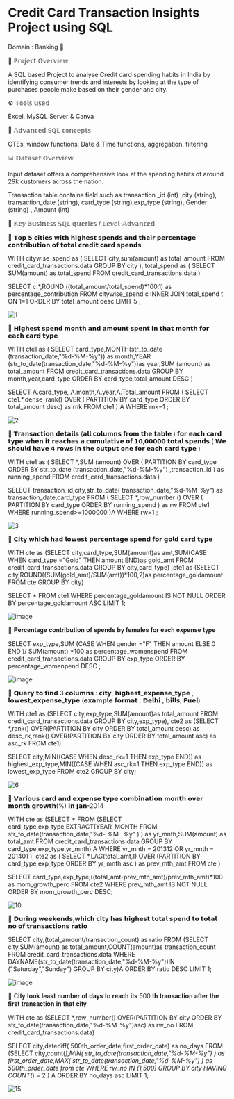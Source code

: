 # Credit Card Transaction Insights Project using SQL

Domain : Banking 🏦 

📌 ℙ𝕣𝕠𝕛𝕖𝕔𝕥 𝕆𝕧𝕖𝕣𝕧𝕚𝕖𝕨

A SQL based Project to analyse Credit card spending habits in India by identifying consumer trends and interests by looking at the type of purchases people make based on their gender and city.


⚙️ 𝕋𝕠𝕠𝕝𝕤 𝕦𝕤𝕖𝕕 

Excel, MySQL Server & Canva

📌 𝔸𝕕𝕧𝕒𝕟𝕔𝕖𝕕 𝕊ℚ𝕃 𝕔𝕠𝕟𝕔𝕖𝕡𝕥𝕤

CTEs, window functions, Date & Time
functions, aggregation, filtering

📊 𝔻𝕒𝕥𝕒𝕤𝕖𝕥 𝕆𝕧𝕖𝕣𝕧𝕚𝕖𝕨  

Input dataset offers a comprehensive look at the spending habits of around 29k customers across the nation.

Transaction table contains field such as transaction _id (int) ,city  (string), transaction_date (string), card_type (string),exp_type (string), Gender (string) , Amount (int)


🎯 𝕂𝕖𝕪 𝔹𝕦𝕤𝕚𝕟𝕖𝕤𝕤 𝕊ℚ𝕃 𝕢𝕦𝕖𝕣𝕚𝕖𝕤 / 𝕃𝕖𝕧𝕖𝕝-𝔸𝕕𝕧𝕒𝕟𝕔𝕖𝕕  


🔶 𝗧𝗼𝗽 𝟱 𝗰𝗶𝘁𝗶𝗲𝘀 𝘄𝗶𝘁𝗵 𝗵𝗶𝗴𝗵𝗲𝘀𝘁 𝘀𝗽𝗲𝗻𝗱𝘀 𝗮𝗻𝗱 𝘁𝗵𝗲𝗶𝗿 𝗽𝗲𝗿𝗰𝗲𝗻𝘁𝗮𝗴𝗲 𝗰𝗼𝗻𝘁𝗿𝗶𝗯𝘂𝘁𝗶𝗼𝗻 𝗼𝗳 𝘁𝗼𝘁𝗮𝗹 𝗰𝗿𝗲𝗱𝗶𝘁 𝗰𝗮𝗿𝗱 𝘀𝗽𝗲𝗻𝗱𝘀

WITH citywise_spend as ( SELECT city,sum(amount) as total_amount 
FROM credit_card_transactions.data
GROUP BY city ),
total_spend as ( SELECT SUM(amount) as total_spend FROM credit_card_transactions.data )

SELECT c.*,ROUND ((total_amount/total_spend)*100,1) as percentage_contribution FROM citywise_spend c INNER JOIN total_spend t ON 1=1
ORDER BY total_amount desc
LIMIT 5 ;

![1](https://github.com/user-attachments/assets/3cca26df-1c45-4bc7-a0fc-bb82fde770cf)



🔶 𝗛𝗶𝗴𝗵𝗲𝘀𝘁 𝘀𝗽𝗲𝗻𝗱 𝗺𝗼𝗻𝘁𝗵 𝗮𝗻𝗱 𝗮𝗺𝗼𝘂𝗻𝘁 𝘀𝗽𝗲𝗻𝘁 𝗶𝗻 𝘁𝗵𝗮𝘁 𝗺𝗼𝗻𝘁𝗵 𝗳𝗼𝗿 𝗲𝗮𝗰𝗵 𝗰𝗮𝗿𝗱 𝘁𝘆𝗽𝗲

WITH cte1 as ( SELECT card_type,MONTH(str_to_date (transaction_date,"%d-%M-%y")) as month,YEAR (str_to_date(transaction_date,"%d-%M-%y"))as year,SUM (amount) as total_amount 
FROM credit_card_transactions.data
GROUP BY month,year,card_type
ORDER BY card_type,total_amount DESC )

SELECT A.card_type, A.month,A.year,A.Total_amount 
FROM ( SELECT cte1.*,dense_rank() OVER ( PARTITION BY card_type ORDER BY total_amount desc) as rnk FROM cte1 ) A
WHERE rnk=1 ;


![2](https://github.com/user-attachments/assets/a085a315-b887-462d-ae61-3fb68079384d)



🔶 𝗧𝗿𝗮𝗻𝘀𝗮𝗰𝘁𝗶𝗼𝗻 𝗱𝗲𝘁𝗮𝗶𝗹𝘀 (𝗮𝗹𝗹 𝗰𝗼𝗹𝘂𝗺𝗻𝘀 𝗳𝗿𝗼𝗺 𝘁𝗵𝗲 𝘁𝗮𝗯𝗹𝗲 ) 𝗳𝗼𝗿 𝗲𝗮𝗰𝗵 𝗰𝗮𝗿𝗱 𝘁𝘆𝗽𝗲 𝘄𝗵𝗲𝗻 𝗶𝘁 𝗿𝗲𝗮𝗰𝗵𝗲𝘀 𝗮 𝗰𝘂𝗺𝘂𝗹𝗮𝘁𝗶𝘃𝗲 𝗼𝗳 𝟭𝟬,𝟬𝟬𝟬𝟬𝟬 𝘁𝗼𝘁𝗮𝗹 𝘀𝗽𝗲𝗻𝗱𝘀 ( 𝗪𝗲 𝘀𝗵𝗼𝘂𝗹𝗱 𝗵𝗮𝘃𝗲 𝟰 𝗿𝗼𝘄𝘀 𝗶𝗻 𝘁𝗵𝗲 𝗼𝘂𝘁𝗽𝘂𝘁 𝗼𝗻𝗲 𝗳𝗼𝗿 𝗲𝗮𝗰𝗵 𝗰𝗮𝗿𝗱 𝘁𝘆𝗽𝗲 )

WITH cte1 as ( SELECT *,SUM (amount)
OVER ( PARTITION BY card_type ORDER BY str_to_date (transaction_date,"%d-%M-%y") ,transaction_id ) as running_spend 
FROM credit_card_transactions.data )

SELECT transaction_id,city,str_to_date( transaction_date,"%d-%M-%y") as transaction_date,card_type FROM 
( SELECT *,row_number () OVER  ( PARTITION BY card_type ORDER BY running_spend ) as rw
FROM cte1 
WHERE running_spend>=1000000 )A
WHERE rw=1 ;


![3](https://github.com/user-attachments/assets/6716b9da-97a2-4df7-a1f1-50e3f439c92d)


🔶 𝗖𝗶𝘁𝘆 𝘄𝗵𝗶𝗰𝗵 𝗵𝗮𝗱 𝗹𝗼𝘄𝗲𝘀𝘁 𝗽𝗲𝗿𝗰𝗲𝗻𝘁𝗮𝗴𝗲 𝘀𝗽𝗲𝗻𝗱 𝗳𝗼𝗿 𝗴𝗼𝗹𝗱 𝗰𝗮𝗿𝗱 𝘁𝘆𝗽𝗲

WITH cte as (SELECT city,card_type,SUM(amount)as amt,SUM(CASE WHEN card_type ="Gold" THEN amount END)as gold_amt 
FROM credit_card_transactions.data
GROUP BY city,card_type)
,cte1 as (SELECT city,ROUND((SUM(gold_amt)/SUM(amt))*100,2)as percentage_goldamount FROM cte 
GROUP BY city)

SELECT * FROM cte1
WHERE percentage_goldamount IS NOT NULL
ORDER BY percentage_goldamount ASC
LIMIT 1;

![image](https://github.com/user-attachments/assets/c82c1aef-e79b-4bae-855f-d7fbc5ff3fc2)



🔶 𝐏𝐞𝐫𝐜𝐞𝐧𝐭𝐚𝐠𝐞 𝐜𝐨𝐧𝐭𝐫𝐢𝐛𝐮𝐭𝐢𝐨𝐧 𝐨𝐟 𝐬𝐩𝐞𝐧𝐝𝐬 𝐛𝐲 𝐟𝐞𝐦𝐚𝐥𝐞𝐬 𝐟𝐨𝐫 𝐞𝐚𝐜𝐡 𝐞𝐱𝐩𝐞𝐧𝐬𝐞 𝐭𝐲𝐩𝐞

SELECT exp_type,SUM (CASE WHEN gender ="F" THEN amount ELSE 0 END )/ SUM(amount) *100 as percentage_womenspend 
FROM credit_card_transactions.data
GROUP BY exp_type
ORDER BY percentage_womenpend DESC ;


![image](https://github.com/user-attachments/assets/c680c7a9-af27-4ee7-a777-8d1c852166de)


🔶 𝗤𝘂𝗲𝗿𝘆 𝘁𝗼 𝗳𝗶𝗻𝗱 3 𝗰𝗼𝗹𝘂𝗺𝗻𝘀 : 𝗰𝗶𝘁𝘆, 𝗵𝗶𝗴𝗵𝗲𝘀𝘁_𝗲𝘅𝗽𝗲𝗻𝘀𝗲_𝘁𝘆𝗽𝗲 , 𝗹𝗼𝘄𝗲𝘀𝘁_𝗲𝘅𝗽𝗲𝗻𝘀𝗲_𝘁𝘆𝗽𝗲 (𝗲𝘅𝗮𝗺𝗽𝗹𝗲 𝗳𝗼𝗿𝗺𝗮𝘁 : 𝗗𝗲𝗹𝗵𝗶 , 𝗯𝗶𝗹𝗹𝘀, 𝗙𝘂𝗲𝗹)  

WITH cte1 as (SELECT city,exp_type,SUM(amount)as total_amount FROM credit_card_transactions.data
GROUP BY  city,exp_type),
cte2 as (SELECT *,rank() OVER(PARTITION BY city ORDER BY total_amount desc) as desc_rk,rank() OVER(PARTITION BY city ORDER BY total_amount asc) as asc_rk FROM cte1)

SELECT city,MIN((CASE WHEN desc_rk=1 THEN exp_type END)) as highest_exp_type,MIN((CASE WHEN asc_rk=1 THEN exp_type END)) as lowest_exp_type 
FROM cte2
GROUP BY city;


![6](https://github.com/user-attachments/assets/50aa0a08-9a67-4da3-a442-4b4ec6d186e3)



🔶 𝗩𝗮𝗿𝗶𝗼𝘂𝘀 𝗰𝗮𝗿𝗱 𝗮𝗻𝗱 𝗲𝘅𝗽𝗲𝗻𝘀𝗲 𝘁𝘆𝗽𝗲 𝗰𝗼𝗺𝗯𝗶𝗻𝗮𝘁𝗶𝗼𝗻 𝗺𝗼𝗻𝘁𝗵 𝗼𝘃𝗲𝗿 𝗺𝗼𝗻𝘁𝗵 𝗴𝗿𝗼𝘄𝘁𝗵(%) 𝗶𝗻 𝗝𝗮𝗻-2014 

WITH cte as  (SELECT * FROM (SELECT card_type,exp_type,EXTRACT(YEAR_MONTH FROM str_to_date(transaction_date,"%d- %M- %y" ) ) as yr_mnth,SUM(amount) as total_amt 
FROM credit_card_transactions.data
GROUP BY card_type,exp_type,yr_mnth) A
WHERE yr_mnth = 201312 OR yr_mnth = 201401
), 
cte2 as ( SELECT *,LAG(total_amt,1) OVER (PARTITION BY card_type,exp_type ORDER BY yr_mnth asc ) as prev_mth_amt 
FROM cte )
 
SELECT card_type,exp_type,((total_amt-prev_mth_amt)/prev_mth_amt)*100 as mom_growth_perc FROM cte2
WHERE prev_mth_amt IS NOT NULL
ORDER BY mom_growth_perc DESC;

![10](https://github.com/user-attachments/assets/5efc2f40-0b91-4bd6-855d-df91f9548447)



🔶 𝗗𝘂𝗿𝗶𝗻𝗴 𝘄𝗲𝗲𝗸𝗲𝗻𝗱𝘀,𝘄𝗵𝗶𝗰𝗵 𝗰𝗶𝘁𝘆 𝗵𝗮𝘀 𝗵𝗶𝗴𝗵𝗲𝘀𝘁 𝘁𝗼𝘁𝗮𝗹 𝘀𝗽𝗲𝗻𝗱 𝘁𝗼 𝘁𝗼𝘁𝗮𝗹 𝗻𝗼 𝗼𝗳 𝘁𝗿𝗮𝗻𝘀𝗮𝗰𝘁𝗶𝗼𝗻𝘀 𝗿𝗮𝘁𝗶𝗼

SELECT city,(total_amount/transaction_count) as ratio FROM
(SELECT city,SUM(amount) as total_amount,COUNT(amount)as transaction_count 
FROM credit_card_transactions.data
WHERE DAYNAME(str_to_date(transaction_date,"%d-%M-%y"))IN ("Saturday","Sunday") 
GROUP BY city)A
ORDER BY ratio DESC
LIMIT 1;

![image](https://github.com/user-attachments/assets/f1b8db48-8389-4dac-8c1d-7447dbeec68d)



🔶 C𝐢𝐭𝐲 𝐭𝐨𝐨𝐤 𝐥𝐞𝐚𝐬𝐭 𝐧𝐮𝐦𝐛𝐞𝐫 𝐨𝐟 𝐝𝐚𝐲𝐬 𝐭𝐨 𝐫𝐞𝐚𝐜𝐡 𝐢𝐭𝐬 500 𝐭𝐡 𝐭𝐫𝐚𝐧𝐬𝐚𝐜𝐭𝐢𝐨𝐧 𝐚𝐟𝐭𝐞𝐫 𝐭𝐡𝐞 𝐟𝐢𝐫𝐬𝐭 𝐭𝐫𝐚𝐧𝐬𝐚𝐜𝐭𝐢𝐨𝐧 𝐢𝐧 𝐭𝐡𝐚𝐭 𝐜𝐢𝐭𝐲


WITH cte as (SELECT *,row_number() OVER(PARTITION BY city ORDER BY str_to_date(transaction_date,"%d-%M-%y")asc) as rw_no 
FROM credit_card_transactions.data)

SELECT city,datediff( 500th_order_date,first_order_date) as no_days FROM (SELECT city,count(*),MIN( str_to_date(transaction_date,"%d-%M-%y") ) as first_order_date,MAX( str_to_date(transaction_date,"%d-%M-%y") ) as 500th_order_date from cte 
WHERE rw_no IN (1,500)
GROUP BY city
HAVING COUNT(*) = 2 ) A
ORDER BY no_days asc
LIMIT 1; 


![15](https://github.com/user-attachments/assets/a3ed58f4-9616-4a39-a0f4-cbab34430019)



